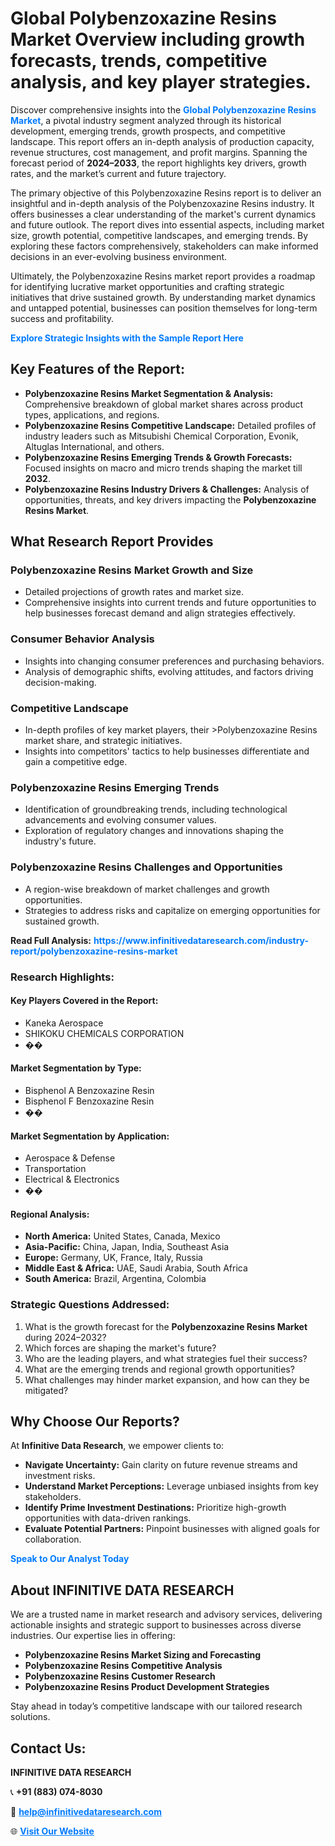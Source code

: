 <h1>Global Polybenzoxazine Resins Market Overview including growth forecasts, trends, competitive analysis, and key player strategies.</h1>
<p>
Discover comprehensive insights into the 
<a href="https://www.infinitivedataresearch.com/industry-report/polybenzoxazine-resins-market" rel="dofollow" style="color: #007BFF; text-decoration: none;"><strong>Global Polybenzoxazine Resins Market</strong></a>, a pivotal industry segment analyzed through its historical development, emerging trends, growth prospects, and competitive landscape. This report offers an in-depth analysis of production capacity, revenue structures, cost management, and profit margins. Spanning the forecast period of <strong>2024–2033</strong>, the report highlights key drivers, growth rates, and the market’s current and future trajectory.
</p>
<p>
The primary objective of this Polybenzoxazine Resins report is to deliver an insightful and in-depth analysis of the Polybenzoxazine Resins industry. It offers businesses a clear understanding of the market's current dynamics and future outlook. The report dives into essential aspects, including market size, growth potential, competitive landscapes, and emerging trends. By exploring these factors comprehensively, stakeholders can make informed decisions in an ever-evolving business environment.
</p>
<p>
Ultimately, the Polybenzoxazine Resins market report provides a roadmap for identifying lucrative market opportunities and crafting strategic initiatives that drive sustained growth. By understanding market dynamics and untapped potential, businesses can position themselves for long-term success and profitability.
</p>
<p>
<a href="https://www.infinitivedataresearch.com/request-sample/reportId=109245" style="color: #007BFF; text-decoration: none;"><strong>Explore Strategic Insights with the Sample Report Here</strong></a>
</p>

<h2>Key Features of the Report:</h2>
<ul>
<li><strong>Polybenzoxazine Resins Market Segmentation & Analysis:</strong> Comprehensive breakdown of global market shares across product types, applications, and regions.</li>
<li><strong>Polybenzoxazine Resins Competitive Landscape:</strong> Detailed profiles of industry leaders such as Mitsubishi Chemical Corporation, Evonik, Altuglas International, and others.</li>
<li><strong>Polybenzoxazine Resins Emerging Trends & Growth Forecasts:</strong> Focused insights on macro and micro trends shaping the market till <strong>2032</strong>.</li>
<li><strong>Polybenzoxazine Resins Industry Drivers & Challenges:</strong> Analysis of opportunities, threats, and key drivers impacting the <strong>Polybenzoxazine Resins Market</strong>.</li>
</ul>

<h2>What Research Report Provides</h2>
<h3>Polybenzoxazine Resins Market Growth and Size</h3>
<ul>
<li>Detailed projections of growth rates and market size.</li>
<li>Comprehensive insights into current trends and future opportunities to help businesses forecast demand and align strategies effectively.</li>
</ul>

<h3>Consumer Behavior Analysis</h3>
<ul>
<li>Insights into changing consumer preferences and purchasing behaviors.</li>
<li>Analysis of demographic shifts, evolving attitudes, and factors driving decision-making.</li>
</ul>

<h3>Competitive Landscape</h3>
<ul>
<li>In-depth profiles of key market players, their >Polybenzoxazine Resins market share, and strategic initiatives.</li>
<li>Insights into competitors' tactics to help businesses differentiate and gain a competitive edge.</li>
</ul>

<h3>Polybenzoxazine Resins Emerging Trends</h3>
<ul>
<li>Identification of groundbreaking trends, including technological advancements and evolving consumer values.</li>
<li>Exploration of regulatory changes and innovations shaping the industry's future.</li>
</ul>

<h3>Polybenzoxazine Resins Challenges and Opportunities</h3>
<ul>
<li>A region-wise breakdown of market challenges and growth opportunities.</li>
<li>Strategies to address risks and capitalize on emerging opportunities for sustained growth.</li>
</ul>
<p><strong>Read Full Analysis:</strong> <a href="https://www.infinitivedataresearch.com/industry-report/polybenzoxazine-resins-market" rel="dofollow" style="color: #007BFF; text-decoration: none;"><strong>https://www.infinitivedataresearch.com/industry-report/polybenzoxazine-resins-market</strong></a></p>
<h3>Research Highlights:</h3>
<h4>Key Players Covered in the Report:</h4>
<ul><li>Kaneka Aerospace</li><li>SHIKOKU CHEMICALS CORPORATION</li><li>��</li></ul>
<h4>Market Segmentation by Type:</h4>
<ul><li>Bisphenol A Benzoxazine Resin</li><li>Bisphenol F Benzoxazine Resin</li><li>��</li></ul>
<h4>Market Segmentation by Application:</h4>
<ul><li>Aerospace &amp; Defense</li><li>Transportation</li><li>Electrical &amp; Electronics</li><li>��</li></ul>

<h4>Regional Analysis:</h4>
<ul>
<li><strong>North America:</strong> United States, Canada, Mexico</li>
<li><strong>Asia-Pacific:</strong> China, Japan, India, Southeast Asia</li>
<li><strong>Europe:</strong> Germany, UK, France, Italy, Russia</li>
<li><strong>Middle East & Africa:</strong> UAE, Saudi Arabia, South Africa</li>
<li><strong>South America:</strong> Brazil, Argentina, Colombia</li>
</ul>

<h3>Strategic Questions Addressed:</h3>
<ol>
<li>What is the growth forecast for the <strong>Polybenzoxazine Resins Market</strong> during 2024–2032?</li>
<li>Which forces are shaping the market's future?</li>
<li>Who are the leading players, and what strategies fuel their success?</li>
<li>What are the emerging trends and regional growth opportunities?</li>
<li>What challenges may hinder market expansion, and how can they be mitigated?</li>
</ol>

<h2>Why Choose Our Reports?</h2>
<p>At <strong>Infinitive Data Research</strong>, we empower clients to:</p>
<ul>
<li><strong>Navigate Uncertainty:</strong> Gain clarity on future revenue streams and investment risks.</li>
<li><strong>Understand Market Perceptions:</strong> Leverage unbiased insights from key stakeholders.</li>
<li><strong>Identify Prime Investment Destinations:</strong> Prioritize high-growth opportunities with data-driven rankings.</li>
<li><strong>Evaluate Potential Partners:</strong> Pinpoint businesses with aligned goals for collaboration.</li>
</ul>
<p><a href="https://www.infinitivedataresearch.com/industry-report/polybenzoxazine-resins-market" rel="dofollow" style="color: #007BFF; text-decoration: none;"><strong>Speak to Our Analyst Today</strong></a></p>

<h2>About INFINITIVE DATA RESEARCH</h2>
<p>We are a trusted name in market research and advisory services, delivering actionable insights and strategic support to businesses across diverse industries. Our expertise lies in offering:</p>
<ul>
<li><strong>Polybenzoxazine Resins Market Sizing and Forecasting</strong></li>
<li><strong>Polybenzoxazine Resins Competitive Analysis</strong></li>
<li><strong>Polybenzoxazine Resins Customer Research</strong></li>
<li><strong>Polybenzoxazine Resins Product Development Strategies</strong></li>
</ul>
<p>Stay ahead in today’s competitive landscape with our tailored research solutions.</p>

<h2>Contact Us:</h2>
<p><strong>INFINITIVE DATA RESEARCH</strong></p>
<p>📞 <strong>+91 (883) 074-8030</strong></p>
<p>📧 <strong><a href="mailto:help@infinitivedataresearch.com" style="color: #007BFF;">help@infinitivedataresearch.com</a></strong></p>
<p>🌐 <strong><a href="https://www.infinitivedataresearch.com" rel="dofollow" style="color: #007BFF;">Visit Our Website</a></strong></p>